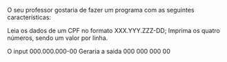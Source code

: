 O seu professor gostaria de fazer um programa com as seguintes características:

Leia os dados de um CPF no formato XXX.YYY.ZZZ-DD;
Imprima os quatro números, sendo um valor por linha.

O input 000.000.000-00
Geraria a saida 
000
000
000
00
    



